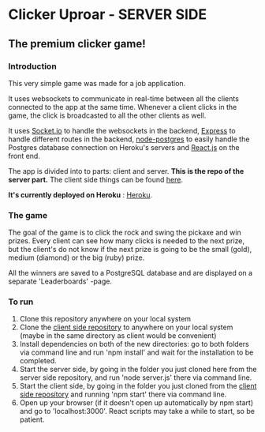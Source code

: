 # Clicker Uproar - SERVER SIDE

## The premium clicker game!

### Introduction

This very simple game was made for a job application.

It uses websockets to communicate in real-time between all the clients connected to the app at the same time. Whenever a client clicks in the game,
the click is broadcasted to all the other clients as well.

It uses [Socket.io](https://socket.io/) to handle the websockets in the backend, [Express](https://expressjs.com/) to handle different routes in the
backend, [node-postgres](https://www.npmjs.com/package/pg) to easily handle the Postgres database connection on Heroku's servers and [React.js](https://reactjs.org/) on the front end.

The app is divided into to parts: client and server. **This is the repo of the server part.** The client side things can be found [here](https://github.com/f4irline/clicker-uproar-client).

**It's currently deployed on Heroku** : [Heroku](https://clicker-uproar-thegame.herokuapp.com/).

### The game

The goal of the game is to click the rock and swing the pickaxe and win prizes. Every client can see how many clicks is needed to the next prize, but the client's do not know if the next prize is going to be the small (gold), medium (diamond) or the big (ruby) prize.

All the winners are saved to a PostgreSQL database and are displayed on a separate 'Leaderboards' -page.

### To run

1. Clone this repository anywhere on your local system
2. Clone the [client side repository](https://github.com/f4irline/clicker-uproar-client) to anywhere on your local system (maybe in the same directory as client would be convenient)
3. Install dependencies on both of the new directories: go to both folders via command line and run 'npm install' and wait for the installation to be completed.
4. Start the server side, by going in the folder you just cloned here from the server side repository, and run 'node server.js' there via command line.
5. Start the client side, by going in the folder you just cloned from the [client side repository](https://github.com/f4irline/clicker-uproar-client) and running 'npm start' there via command line.
6. Open up your browser (if it doesn't open up automatically by npm start) and go to 'localhost:3000'. React scripts may take a while to start, so be patient.
